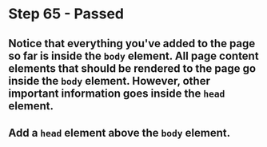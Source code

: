 # Step 65 - Passed
## Notice that everything you've added to the page so far is inside the `body` element. All page content elements that should be rendered to the page go inside the `body` element. However, other important information goes inside the `head` element.

## Add a `head` element above the `body` element.